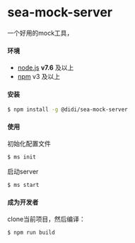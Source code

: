 # sea-mock-server
一个好用的mock工具，

#### 环境
- [node.js](https://nodejs.org/) **v7.6** 及以上
- [npm](https://www.npmjs.com/) v3 及以上

#### 安装
```sh
$ npm install -g @didi/sea-mock-server
```

#### 使用

初始化配置文件
```sh
$ ms init 

```

启动server
```sh
$ ms start
```

#### 成为开发者

clone当前项目，然后编译：
```sh
$ npm run build
```
